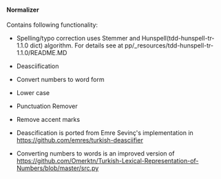 #### Normalizer

Contains following functionality:
- Spelling/typo correction uses Stemmer and Hunspell(tdd-hunspell-tr-1.1.0 dict) algorithm. For details see at pp/_resources/tdd-hunspell-tr-1.1.0/README.MD
- Deasciification
- Convert numbers to word form
- Lower case
- Punctuation Remover
- Remove accent marks

- Deascification is ported from Emre Sevinç's implementation in https://github.com/emres/turkish-deasciifier
- Converting numbers to words is an improved version of https://github.com/Omerktn/Turkish-Lexical-Representation-of-Numbers/blob/master/src.py